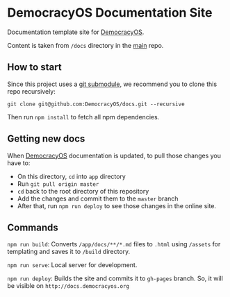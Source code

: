 # DemocracyOS Documentation Site

Documentation template site for [DemocracyOS](https://github.com/DemocracyOS/app).

Content is taken from `/docs` directory in the [main](https://github.com/DemocracyOS/app) repo.

## How to start

Since this project uses a [git submodule](https://git-scm.com/book/en/v2/Git-Tools-Submodules), we recommend you to clone this repo recursively:
```
git clone git@github.com:DemocracyOS/docs.git --recursive
```

Then run `npm install` to fetch all npm dependencies.

## Getting new docs

When [DemocracyOS](https://github.com/DemocracyOS/app) documentation is updated, to pull those changes you have to: 

- On this directory, `cd` into `app` directory
- Run `git pull origin master`
- `cd` back to the root directory of this repository
- Add the changes and commit them to the `master` branch
- After that, run `npm run deploy` to see those changes in the online site.

## Commands

`npm run build`: Converts `/app/docs/**/*.md` files to `.html` using `/assets` for templating and saves it to `/build` directory.

`npm run serve`: Local server for development.

`npm run deploy`: Builds the site and commits it to `gh-pages` branch. So, it will be visible on `http://docs.democracyos.org`
